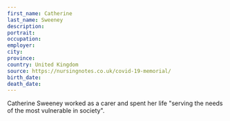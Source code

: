 ```yaml
---
first_name: Catherine
last_name: Sweeney
description: 
portrait: 
occupation: 
employer: 
city: 
province: 
country: United Kingdom
source: https://nursingnotes.co.uk/covid-19-memorial/
birth_date: 
death_date: 
---
```


Catherine Sweeney worked as a carer and spent her life "serving the needs of the most vulnerable in society". 